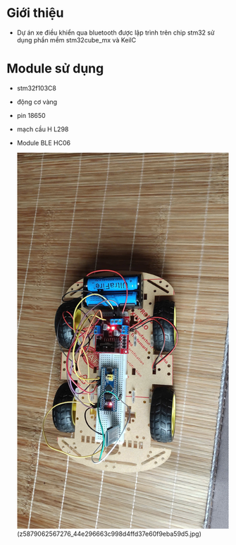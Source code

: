 # Giới thiệu
- Dự án xe điều khiển qua bluetooth được lập trình trên chip stm32 sử dụng phần mềm stm32cube_mx và KeilC
# Module sử dụng
- stm32f103C8
- động cơ vàng
- pin 18650
- mạch cầu H L298
- Module BLE HC06

  ![ảnh](z5879062561190_d25c72be6adeaadcbd1e59c1ca98772b.jpg)(z5879062567276_44e296663c998d4ffd37e60f9eba59d5.jpg)
